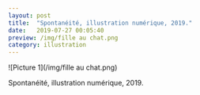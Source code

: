 ```yaml
---
layout: post
title:  "Spontanéité, illustration numérique, 2019."
date:   2019-07-27 00:05:40
preview: /img/fille au chat.png
category: illustration
---
```



![Picture 1](/img/fille au chat.png)

Spontanéité, illustration numérique, 2019.

